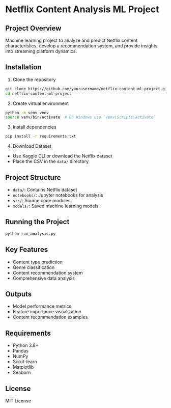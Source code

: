 # Netflix Content Analysis ML Project

## Project Overview
Machine learning project to analyze and predict Netflix content characteristics, develop a recommendation system, and provide insights into streaming platform dynamics.

## Installation

1. Clone the repository
```bash
git clone https://github.com/yourusername/netflix-content-ml-project.git
cd netflix-content-ml-project
```

2. Create virtual environment
```bash
python -m venv venv
source venv/bin/activate  # On Windows use `venv\Scripts\activate`
```

3. Install dependencies
```bash
pip install -r requirements.txt
```

4. Download Dataset
- Use Kaggle CLI or download the Netflix dataset
- Place the CSV in the `data/` directory

## Project Structure
- `data/`: Contains Netflix dataset
- `notebooks/`: Jupyter notebooks for analysis
- `src/`: Source code modules
- `models/`: Saved machine learning models

## Running the Project
```bash
python run_analysis.py
```

## Key Features
- Content type prediction
- Genre classification
- Content recommendation system
- Comprehensive data analysis

## Outputs
- Model performance metrics
- Feature importance visualization
- Content recommendation examples

## Requirements
- Python 3.8+
- Pandas
- NumPy
- Scikit-learn
- Matplotlib
- Seaborn

## License
MIT License
